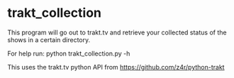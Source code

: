 # trakt_collection
This program will go out to trakt.tv and retrieve your collected status of the shows in a certain directory.

For help run: python trakt_collection.py -h 

This uses the trakt.tv python API from https://github.com/z4r/python-trakt
